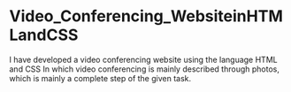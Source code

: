 # Video_Conferencing_WebsiteinHTMLandCSS
I have developed a video conferencing website using the language HTML and CSS In which video conferencing is mainly described through photos, which is mainly a complete step of the given task.
